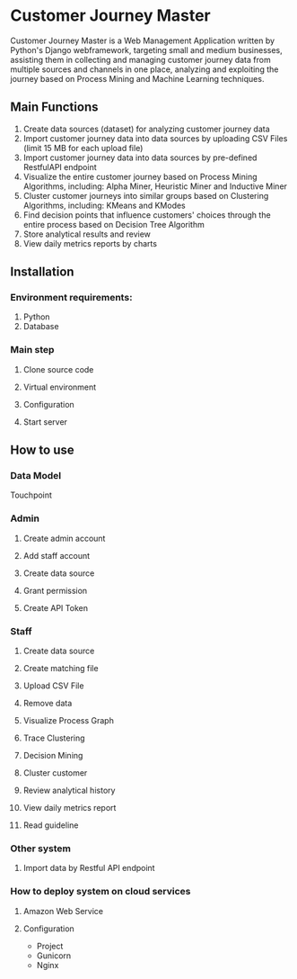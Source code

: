 # Customer Journey Master
Customer Journey Master is a Web Management Application written by Python's Django webframework, targeting small and medium businesses, assisting them in collecting and managing customer journey data from multiple sources and channels in one place, analyzing and exploiting the journey based on Process Mining and Machine Learning techniques.

## Main Functions
  1. Create data sources (dataset) for analyzing customer journey data
  2. Import customer journey data into data sources by uploading CSV Files (limit 15 MB for each upload file)
  3. Import customer journey data into data sources by pre-defined RestfulAPI endpoint
  4. Visualize the entire customer journey based on Process Mining Algorithms, including: Alpha Miner, Heuristic Miner and Inductive Miner
  5. Cluster customer journeys into similar groups based on Clustering Algorithms, including: KMeans and KModes
  6. Find decision points that influence customers' choices through the entire process based on Decision Tree Algorithm
  7. Store analytical results and review
  8. View daily metrics reports by charts 

## Installation
  ### Environment requirements:
   1. Python
   2. Database
  ### Main step
   1. Clone source code
   
   2. Virtual environment
   
   3. Configuration
   
   4. Start server
  
## How to use
  ### Data Model
   Touchpoint
  ### Admin
   1. Create admin account
   
   2. Add staff account
  
   3. Create data source
   
   4. Grant permission 
   
   5. Create API Token
  ### Staff
   1. Create data source
   
   2. Create matching file
   
   3. Upload CSV File
   
   4. Remove data
   
   5. Visualize Process Graph
   
   6. Trace Clustering
   
   7. Decision Mining
   
   8. Cluster customer
   
   9. Review analytical history
   
   10. View daily metrics report
   
   11. Read guideline
  ### Other system
   1. Import data by Restful API endpoint
  
 ### How to deploy system on cloud services
   1. Amazon Web Service
   
   2. Configuration
      - Project
      - Gunicorn
      - Nginx

  
    
    
